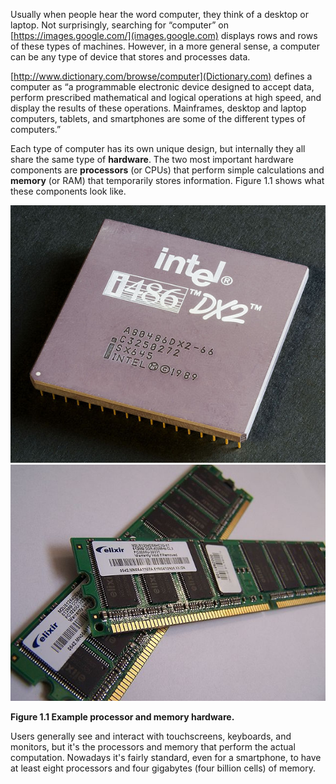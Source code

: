 Usually when people hear the word computer, they think of a desktop or laptop. Not surprisingly, searching for “computer” on [https://images.google.com/](images.google.com) displays rows and rows of these types of machines. However, in a more general sense, a computer can be any type of device that stores and processes data.

[http://www.dictionary.com/browse/computer](Dictionary.com) defines a computer as “a programmable electronic device designed to accept data, perform prescribed mathematical and logical operations at high speed, and display the results of these operations. Mainframes, desktop and laptop computers, tablets, and smartphones are some of the different types of computers.”


Each type of computer has its own unique design, but internally they all share the same type of **hardware**. The two most important hardware components are **processors** (or CPUs) that perform simple calculations and **memory** (or RAM) that temporarily stores information. Figure 1.1 shows what these components look like.

![Figure 1.1 Example processor and memory hardware.](figs/CPU.jpg)
![Figure 1.1 Example processor and memory hardware.](figs/RAM.jpg)

**Figure 1.1 Example processor and memory hardware.**

Users generally see and interact with touchscreens, keyboards, and monitors, but it's the processors and memory that perform the actual computation. Nowadays it's fairly standard, even for a smartphone, to have at least eight processors and four gigabytes (four billion cells) of memory.